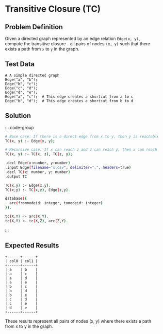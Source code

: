 # Transitive Closure (TC)

## Problem Definition

Given a directed graph represented by an edge relation `Edge(x, y)`, compute the transitive closure - all pairs of nodes `(x, y)` such that there exists a path from `x` to `y` in the graph.

## Test Data

```
# A simple directed graph
Edge("a", "b");
Edge("b", "c");
Edge("c", "d");
Edge("d", "e");
Edge("a", "c");  # This edge creates a shortcut from a to c
Edge("b", "d");  # This edge creates a shortcut from b to d
```

## Solution



::: code-group

```sh [logica]
# Base case: If there is a direct edge from x to y, then y is reachable from x
TC(x, y) :- Edge(x, y);

# Recursive case: If x can reach z and z can reach y, then x can reach y
TC(x, y) :- TC(x, z), TC(z, y);
```

```sh [souffle]
.decl Edge(x:number, y:number)
.input Edge(filename="x.csv", delimiter=",", headers=true)
.decl TC(x: number, y: number)
.output TC

TC(x,y) :- Edge(x,y).
TC(x,y) :- TC(x,z), Edge(z,y).
```

```sh [radlog(bigdatalog)]
database({
  arc(fromnodeid: integer, tonodeid: integer)
}).

tc(X,Y) <- arc(X,Y).
tc(X,Y) <- tc(X,Z), arc(Z,Y).
```
:::

<!-- ```
# Base case: If there is a direct edge from x to y, then y is reachable from x
TC(x, y) :- Edge(x, y);

# Recursive case: If x can reach z and z can reach y, then x can reach y
TC(x, y) :- TC(x, z), TC(z, y);
``` -->

## Expected Results

```
+------+------+
| col0 | col1 |
+------+------+
| a    | b    |
| a    | c    |
| a    | d    |
| a    | e    |
| b    | c    |
| b    | d    |
| b    | e    |
| c    | d    |
| c    | e    |
| d    | e    |
+------+------+
```

These results represent all pairs of nodes (x, y) where there exists a path from x to y in the graph.



